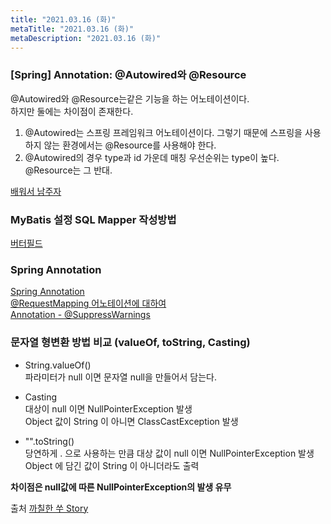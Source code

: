 ```yaml
---
title: "2021.03.16 (화)"
metaTitle: "2021.03.16 (화)"
metaDescription: "2021.03.16 (화)"
---
```


### [Spring] Annotation: @Autowired와 @Resource  

@Autowired와 @Resource는같은 기능을 하는 어노테이션이다.  
하지만 둘에는 차이점이 존재한다.
1. @Autowired는 스프링 프레임워크 어노테이션이다. 그렇기 때문에 스프링을 사용하지 않는 환경에서는 @Resource를 사용해야 한다.
2. @Autowired의 경우 type과 id 가운데 매칭 우선순위는 type이 높다. @Resource는 그 반대.  

[배워서 남주자](https://countryxide.tistory.com/1)  

### MyBatis 설정 SQL Mapper 작성방법  
[버터필드](https://atoz-develop.tistory.com/entry/MyBatis-%EC%84%A4%EC%A0%95-%ED%8C%8C%EC%9D%BC-SQL-Mapper-%EC%9E%91%EC%84%B1-%EB%B0%A9%EB%B2%95)  

### Spring Annotation  
[Spring Annotation](https://sarc.io/index.php/development/1618-spring-annotation)  
[@RequestMapping 어노테이션에 대하여](https://sarc.io/index.php/development/1139-requestmapping)  
[Annotation - @SuppressWarnings](https://sdevstudy.tistory.com/20)  

### 문자열 형변환 방법  비교 (valueOf, toString, Casting)   

- String.valueOf()  
파라미터가 null 이면 문자열 null을 만들어서 담는다.  

- Casting  
대상이 null 이면 NullPointerException 발생  
Object 값이 String 이 아니면 ClassCastException 발생  

- "".toString()  
당연하게 . 으로 사용하는 만큼 대상 값이 null 이면 NullPointerException 발생  
Object 에 담긴 값이 String 이 아니더라도 출력  

__차이점은 null값에 따른 NullPointerException의 발생 유무__  

출처 [까칠한 쑤 Story](https://m.blog.naver.com/PostView.nhn?blogId=yysvip&logNo=220105002997&proxyReferer=https:%2F%2Fwww.google.com%2F)  
